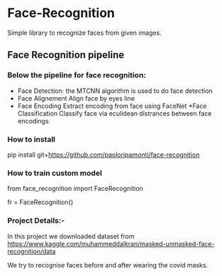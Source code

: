 # Face-Recognition
Simple library to recognize faces from given images.
## Face Recognition pipeline
### Below the pipeline for face recognition:

* Face Detection: the MTCNN algorithm is used to do face detection
* Face Alignement Align face by eyes line
* Face Encoding Extract encoding from face using FaceNet
*Face Classification Classify face via eculidean distrances between face encodings

### How to install

pip install git+https://github.com/paoloripamonti/face-recognition

### How to train custom model
from face_recognition import FaceRecognition

fr = FaceRecognition()

### Project Details:-

In this project we downloaded dataset from https://www.kaggle.com/muhammeddalkran/masked-unmasked-face-recognition/data

We try to recognise faces before and after wearing the covid masks.


